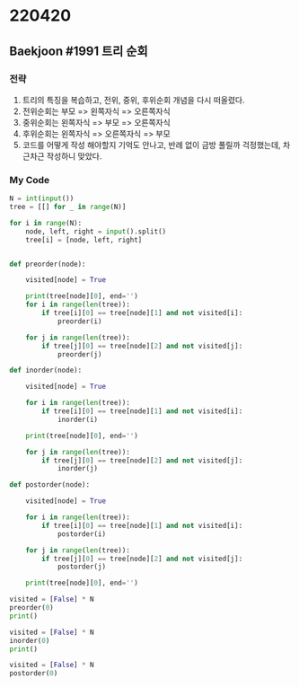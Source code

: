 # 220420



## Baekjoon #1991 트리 순회



### 전략

1. 트리의 특징을 복습하고, 전위, 중위, 후위순회 개념을 다시 떠올렸다.
2. 전위순회는 부모 => 왼쪽자식 => 오른쪽자식
3. 중위순회는 왼쪽자식 => 부모 => 오른쪽자식
4. 후위순회는 왼쪽자식 => 오른쪽자식 => 부모
5. 코드를 어떻게 작성 해야할지 기억도 안나고, 반례 없이 금방 풀릴까 걱정했는데, 차근차근 작성하니 맞았다.



### My Code

```python
N = int(input())
tree = [[] for _ in range(N)]

for i in range(N):
    node, left, right = input().split()
    tree[i] = [node, left, right]


def preorder(node):

    visited[node] = True

    print(tree[node][0], end='')
    for i in range(len(tree)):
        if tree[i][0] == tree[node][1] and not visited[i]:
            preorder(i)

    for j in range(len(tree)):
        if tree[j][0] == tree[node][2] and not visited[j]:
            preorder(j)

def inorder(node):

    visited[node] = True

    for i in range(len(tree)):
        if tree[i][0] == tree[node][1] and not visited[i]:
            inorder(i)

    print(tree[node][0], end='')

    for j in range(len(tree)):
        if tree[j][0] == tree[node][2] and not visited[j]:
            inorder(j)

def postorder(node):

    visited[node] = True

    for i in range(len(tree)):
        if tree[i][0] == tree[node][1] and not visited[i]:
            postorder(i)

    for j in range(len(tree)):
        if tree[j][0] == tree[node][2] and not visited[j]:
            postorder(j)

    print(tree[node][0], end='')

visited = [False] * N
preorder(0)
print()

visited = [False] * N
inorder(0)
print()

visited = [False] * N
postorder(0)

```

